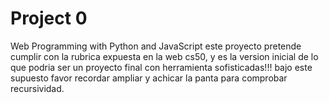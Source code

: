 # Project 0

Web Programming with Python and JavaScript
este proyecto pretende cumplir con la rubrica expuesta en la web cs50, y es la version inicial de lo que podria ser un proyecto final con herramienta sofisticadas!!!
bajo este supuesto favor recordar ampliar y achicar la panta para comprobar recursividad.